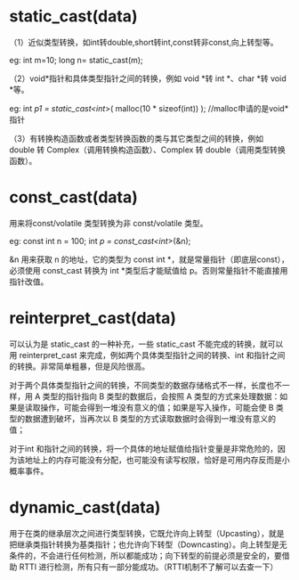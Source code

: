 # static_cast<newType>(data) 

（1）近似类型转换，如int转double,short转int,const转非const,向上转型等。

eg: int m=10; long n= static_cast<long>(m);

（2）void*指针和具体类型指针之间的转换，例如 void *转 int *、char *转 void *等。

eg: int *p1 = static_cast<int*>( malloc(10 * sizeof(int)) ); //malloc申请的是void*指针

（3）有转换构造函数或者类型转换函数的类与其它类型之间的转换，例如 double 转 Complex（调用转换构造函数）、Complex 转 double（调用类型转换函数）。

# const_cast<newType>(data) 

用来将const/volatile 类型转换为非 const/volatile 类型。

eg: const int n = 100; int *p = const_cast<int*>(&n);

&n 用来获取 n 的地址，它的类型为 const int *，就是常量指针（即底层const），必须使用 const_cast 转换为 int *类型后才能赋值给 p。否则常量指针不能直接用指针改值。

# reinterpret_cast<newType>(data) 

可以认为是 static_cast 的一种补充，一些 static_cast 不能完成的转换，就可以用 reinterpret_cast 来完成，例如两个具体类型指针之间的转换、int 和指针之间的转换。非常简单粗暴，但是风险很高。

对于两个具体类型指针之间的转换，不同类型的数据存储格式不一样，长度也不一样，用 A 类型的指针指向 B 类型的数据后，会按照 A 类型的方式来处理数据：如果是读取操作，可能会得到一堆没有意义的值；如果是写入操作，可能会使 B 类型的数据遭到破坏，当再次以 B 类型的方式读取数据时会得到一堆没有意义的值；

对于int 和指针之间的转换，将一个具体的地址赋值给指针变量是非常危险的，因为该地址上的内存可能没有分配，也可能没有读写权限，恰好是可用内存反而是小概率事件。

# dynamic_cast<newType>(data) 

用于在类的继承层次之间进行类型转换，它既允许向上转型（Upcasting），就是把继承类指针转换为基类指针；也允许向下转型（Downcasting）。向上转型是无条件的，不会进行任何检测，所以都能成功；向下转型的前提必须是安全的，要借助 RTTI 进行检测，所有只有一部分能成功。（RTTI机制不了解可以去查一下）
